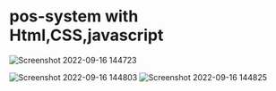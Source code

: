  
 <h1>pos-system with Html,CSS,javascript</h1>
 
![Screenshot 2022-09-16 144723](https://user-images.githubusercontent.com/92322715/190603808-050a8ef5-02b6-4e07-8e57-6e47146f631b.png)



![Screenshot 2022-09-16 144803](https://user-images.githubusercontent.com/92322715/190603573-6d58f316-c9d3-4dfa-b2ed-5941e73d946a.png)
![Screenshot 2022-09-16 144825](https://user-images.githubusercontent.com/92322715/190603583-e5860556-cf67-47c6-bb8f-9834f438cd0d.png)
